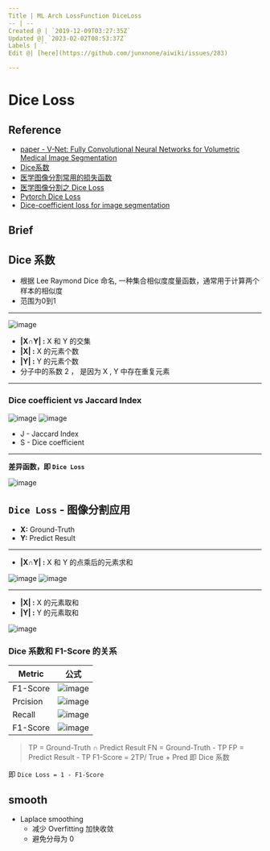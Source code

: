 ```yaml
---
Title | ML Arch LossFunction DiceLoss
-- | --
Created @ | `2019-12-09T03:27:35Z`
Updated @| `2023-02-02T08:53:37Z`
Labels | ``
Edit @| [here](https://github.com/junxnone/aiwiki/issues/283)

---
```


# Dice Loss
## Reference

- [paper - V-Net: Fully Convolutional Neural Networks for Volumetric Medical Image Segmentation](http://campar.in.tum.de/pub/milletari2016Vnet/milletari2016Vnet.pdf)
- [Dice系数](https://zh.wikipedia.org/wiki/Dice%E7%B3%BB%E6%95%B0)
- [医学图像分割常用的损失函数](https://blog.csdn.net/Biyoner/article/details/84728417)
- [医学图像分割之 Dice Loss](https://www.aiuai.cn/aifarm1159.html)
- [Pytorch Dice Loss](https://github.com/pytorch/pytorch/issues/1249#issuecomment-337999895)
- [Dice-coefficient loss for image segmentation](https://blog.masterliu.net/dice-loss/)

## Brief
## Dice 系数
- 根据 Lee Raymond Dice 命名,  一种集合相似度度量函数，通常用于计算两个样本的相似度
- 范围为0到1
---
![image](https://user-images.githubusercontent.com/2216970/70405169-37557800-1a77-11ea-88d2-9f328c4e884f.png)

- **|X∩Y| :** X 和 Y 的交集
- **|X| :**  X 的元素个数 
- **|Y| :**  Y 的元素个数
- 分子中的系数 2 ， 是因为 X , Y 中存在重复元素

---
### Dice coefficient  vs Jaccard Index 

![image](https://user-images.githubusercontent.com/2216970/70427183-3b9d8780-1aaf-11ea-840a-626273dc4919.png)
![image](https://user-images.githubusercontent.com/2216970/70427192-3e987800-1aaf-11ea-9d99-06d028fe7be6.png)
- J - Jaccard Index
- S - Dice coefficient 

---
**差异函数，即 `Dice Loss`**

![image](https://user-images.githubusercontent.com/2216970/70405474-4e489a00-1a78-11ea-9e0f-3c2fd4ee5a2b.png)



##  `Dice Loss` -  图像分割应用
- **X:** Ground-Truth
- **Y:** Predict Result

---
- **|X∩Y| :** X 和 Y 的点乘后的元素求和

![image](https://user-images.githubusercontent.com/2216970/70410734-02532080-1a8b-11ea-8079-91229725e89c.png)
![image](https://user-images.githubusercontent.com/2216970/70410747-1008a600-1a8b-11ea-81b9-b795f6cb42bd.png)

---
- **|X| :**  X 的元素取和 
- **|Y| :**  Y 的元素取和

![image](https://user-images.githubusercontent.com/2216970/70410773-2ca4de00-1a8b-11ea-9dac-9d001c8a1436.png)

### Dice 系数和 F1-Score 的关系

Metric | 公式
-- | --
F1-Score | ![image](https://user-images.githubusercontent.com/2216970/70413978-b658a980-1a93-11ea-8d0f-b59eaf363d8a.png)
Prcision | ![image](https://user-images.githubusercontent.com/2216970/70414007-ccff0080-1a93-11ea-8bc9-eb191c23ca52.png)
Recall | ![image](https://user-images.githubusercontent.com/2216970/70414017-d38d7800-1a93-11ea-9a88-7a501d084256.png)
 F1-Score | ![image](https://user-images.githubusercontent.com/2216970/70414245-7fcf5e80-1a94-11ea-9d61-a9d741b0fb09.png)

> TP = Ground-Truth ∩ Predict Result
> FN = Ground-Truth - TP
> FP = Predict Result - TP
> F1-Score = 2TP/ True + Pred 即 Dice 系数

即 `Dice Loss = 1 - F1-Score`

## smooth
- Laplace smoothing
  - 减少 Overfitting 加快收敛
  - 避免分母为 0



